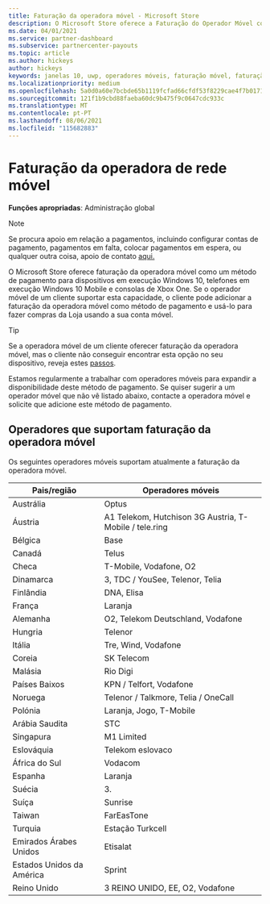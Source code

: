 ```yaml
---
title: Faturação da operadora móvel - Microsoft Store
description: O Microsoft Store oferece a Faturação do Operador Móvel como um método de pagamento para os operadores móveis que suportam esta capacidade.
ms.date: 04/01/2021
ms.service: partner-dashboard
ms.subservice: partnercenter-payouts
ms.topic: article
ms.author: hickeys
author: hickeys
keywords: janelas 10, uwp, operadores móveis, faturação móvel, faturação do operador móvel
ms.localizationpriority: medium
ms.openlocfilehash: 5a0d0a60e7bcbde65b1119fcfad66cfdf53f8229cae4f7b017158b2ad5cf1245
ms.sourcegitcommit: 121f1b9cbd88faeba60dc9b475f9c0647cdc933c
ms.translationtype: MT
ms.contentlocale: pt-PT
ms.lasthandoff: 08/06/2021
ms.locfileid: "115682883"
---
```

# <a name="mobile-operator-billing"></a>Faturação da operadora de rede móvel

**Funções apropriadas**: Administração global

> [!NOTE]
> Se procura apoio em relação a pagamentos, incluindo configurar contas de pagamento, pagamentos em falta, colocar pagamentos em espera, ou qualquer outra coisa, apoio de contato [aqui.](https://developer.microsoft.com/windows/support)

O Microsoft Store oferece faturação da operadora móvel como um método de pagamento para dispositivos em execução Windows 10, telefones em execução Windows 10 Mobile e consolas de Xbox One. Se o operador móvel de um cliente suportar esta capacidade, o cliente pode adicionar a faturação da operadora móvel como método de pagamento e usá-lo para fazer compras da Loja usando a sua conta móvel.

> [!TIP]
> Se a operadora móvel de um cliente oferecer faturação da operadora móvel, mas o cliente não conseguir encontrar esta opção no seu dispositivo, reveja estes [passos](https://support.microsoft.com/instantanswers/b25d6dd6-fb8b-3710-1e13-4d30eb01b51f).

Estamos regularmente a trabalhar com operadores móveis para expandir a disponibilidade deste método de pagamento. Se quiser sugerir a um operador móvel que não vê listado abaixo, contacte a operadora móvel e solicite que adicione este método de pagamento.

## <a name="operators-that-support-mobile-operator-billing"></a>Operadores que suportam faturação da operadora móvel

Os seguintes operadores móveis suportam atualmente a faturação da operadora móvel.

| Pais/região       | Operadores móveis                                        |
|----------------------|---------------------------------------------------------|
| Austrália            | Optus                                                   |
| Áustria              | A1 Telekom, Hutchison 3G Austria, T-Mobile / tele.ring  |
| Bélgica              | Base                                          |
| Canadá               | Telus                                                   |
| Checa              | T-Mobile, Vodafone, O2                                  |
| Dinamarca              | 3, TDC / YouSee, Telenor, Telia                         |
| Finlândia              | DNA, Elisa                                              |
| França               | Laranja                                                  |
| Alemanha              | O2, Telekom Deutschland, Vodafone                       |
| Hungria              | Telenor                                                 |
| Itália                | Tre, Wind, Vodafone                                     |
| Coreia                | SK Telecom                                              |
| Malásia             | Rio Digi                                                    |
| Países Baixos          | KPN / Telfort, Vodafone                                 |
| Noruega               | Telenor / Talkmore, Telia / OneCall                     |
| Polónia               | Laranja, Jogo, T-Mobile                                  |
| Arábia Saudita         | STC                                                     |
| Singapura            | M1 Limited                                     |
| Eslováquia             | Telekom eslovaco                                          |
| África do Sul         | Vodacom                                                 |
| Espanha                | Laranja                                                  |
| Suécia               | 3.                                              |
| Suíça          | Sunrise                                       |
| Taiwan               | FarEasTone                                              |
| Turquia               | Estação Turkcell                                                |
| Emirados Árabes Unidos | Etisalat                                                |
| Estados Unidos da América        | Sprint                                         |
| Reino Unido       | 3 REINO UNIDO, EE, O2, Vodafone                                 |
